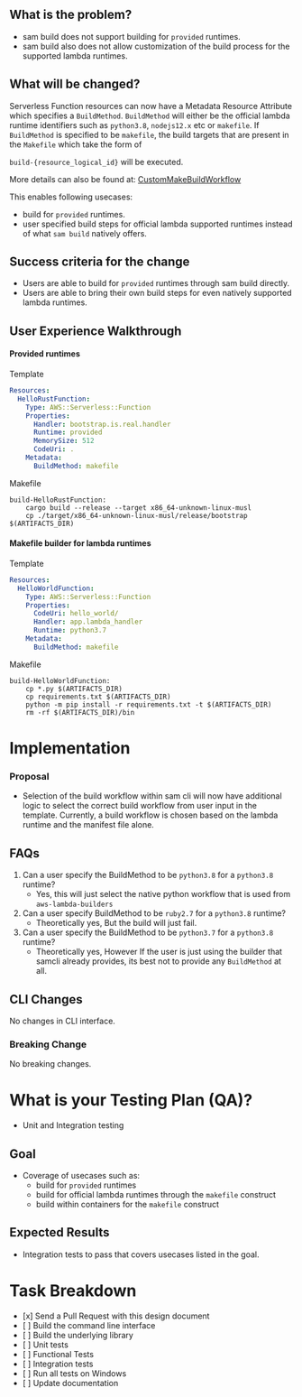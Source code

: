What is the problem?
--------------------
* sam build does not support building for `provided` runtimes.
* sam build also does not allow customization of the build process for the supported lambda runtimes.

What will be changed?
---------------------

Serverless Function resources can now have a Metadata Resource Attribute which specifies a `BuildMethod`. 
`BuildMethod` will either be the official lambda runtime identifiers such as `python3.8`, `nodejs12.x` etc or `makefile`.
If `BuildMethod` is specified to be `makefile`, the build targets that are present in the `Makefile` which take the form of

`build-{resource_logical_id}` will be executed.

More details can also be found at: [CustomMakeBuildWorkflow](https://github.com/awslabs/aws-lambda-builders/blob/develop/aws_lambda_builders/workflows/custom_make/DESIGN.md)

This enables following usecases:

* build for `provided` runtimes.
* user specified build steps for official lambda supported runtimes instead of what `sam build` natively offers.

Success criteria for the change
-------------------------------

* Users are able to build for `provided` runtimes through sam build directly.
* Users are able to bring their own build steps for even natively supported lambda runtimes.

User Experience Walkthrough
---------------------------

#### Provided runtimes

Template

```yaml
Resources:
  HelloRustFunction:
    Type: AWS::Serverless::Function
    Properties:
      Handler: bootstrap.is.real.handler
      Runtime: provided
      MemorySize: 512
      CodeUri: .
    Metadata:
      BuildMethod: makefile
```

Makefile

```
build-HelloRustFunction:
	cargo build --release --target x86_64-unknown-linux-musl
	cp ./target/x86_64-unknown-linux-musl/release/bootstrap $(ARTIFACTS_DIR)
```

#### Makefile builder for lambda runtimes

Template

```yaml
Resources:
  HelloWorldFunction:
    Type: AWS::Serverless::Function
    Properties:
      CodeUri: hello_world/
      Handler: app.lambda_handler
      Runtime: python3.7
    Metadata:
      BuildMethod: makefile
```

Makefile

```
build-HelloWorldFunction:
    cp *.py $(ARTIFACTS_DIR)
    cp requirements.txt $(ARTIFACTS_DIR)
    python -m pip install -r requirements.txt -t $(ARTIFACTS_DIR)
    rm -rf $(ARTIFACTS_DIR)/bin
```

Implementation
==============
### Proposal

* Selection of the build workflow within sam cli will now have additional logic to select the correct build workflow from user input in the template.
Currently, a build workflow is chosen based on the lambda runtime and the manifest file alone.

FAQs
----
1. Can a user specify the BuildMethod to be `python3.8` for a `python3.8` runtime?
    * Yes, this will just select the native python workflow that is used from `aws-lambda-builders` 
2. Can a user specify BuildMethod to be `ruby2.7` for a `python3.8` runtime?
    * Theoretically yes, But the build will just fail.
3. Can a user specify the BuildMethod to be `python3.7` for a `python3.8` runtime?
    * Theoretically yes, However If the user is just using the builder that samcli already provides, 
    its best not to provide any `BuildMethod` at all.


CLI Changes
-----------

No changes in CLI interface.

### Breaking Change

No breaking changes.


What is your Testing Plan (QA)?
===============================

* Unit and Integration testing

Goal
----

* Coverage of usecases such as:
    * build for `provided` runtimes
    * build for official lambda runtimes through the `makefile` construct
    * build within containers for the `makefile` construct


Expected Results
----------------
* Integration tests to pass that covers usecases listed in the goal.


Task Breakdown
==============

-   \[x\] Send a Pull Request with this design document
-   \[ \] Build the command line interface
-   \[ \] Build the underlying library
-   \[ \] Unit tests
-   \[ \] Functional Tests
-   \[ \] Integration tests
-   \[ \] Run all tests on Windows
-   \[ \] Update documentation
